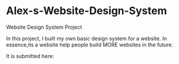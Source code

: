 # Alex-s-Website-Design-System
Website Design System Project


In this project, I built my own basic design system for a website. In essence,its a website help people build MORE websites in the future.

It is submitted here:
